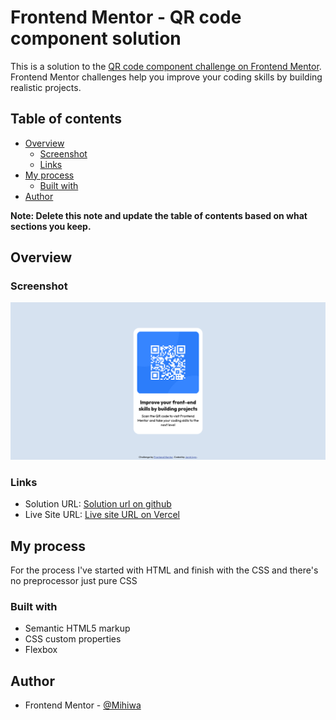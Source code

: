 # Frontend Mentor - QR code component solution

This is a solution to the [QR code component challenge on Frontend Mentor](https://www.frontendmentor.io/challenges/qr-code-component-iux_sIO_H). Frontend Mentor challenges help you improve your coding skills by building realistic projects. 

## Table of contents

- [Overview](#overview)
  - [Screenshot](#screenshot)
  - [Links](#links)
- [My process](#my-process)
  - [Built with](#built-with)
- [Author](#author)

**Note: Delete this note and update the table of contents based on what sections you keep.**

## Overview

### Screenshot

![Screenshot of the solution](./images/Screenshots.png)

### Links

- Solution URL: [Solution url on github](https://github.com/Mihiwa/Qr-code-component-main)
- Live Site URL: [Live site URL on Vercel](https://qr-code-component-main-beta-weld.vercel.app)

## My process

For the process I've started with HTML and finish with the CSS and there's no preprocessor just pure CSS

### Built with

- Semantic HTML5 markup
- CSS custom properties
- Flexbox

## Author

- Frontend Mentor - [@Mihiwa](https://www.frontendmentor.io/profile/Mihiwa)


